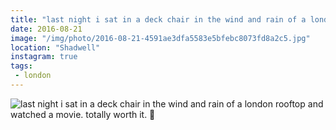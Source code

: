 ```yaml
---
title: "last night i sat in a deck chair in the wind and rain of a london rooftop and watched a movie. totally worth it. 🎥"
date: 2016-08-21
image: "/img/photo/2016-08-21-4591ae3dfa5583e5bfebc8073fd8a2c5.jpg"
location: "Shadwell"
instagram: true
tags:
 - london
---
```


![last night i sat in a deck chair in the wind and rain of a london rooftop and watched a movie. totally worth it. 🎥](/img/photo/2016-08-21-4591ae3dfa5583e5bfebc8073fd8a2c5.jpg)
